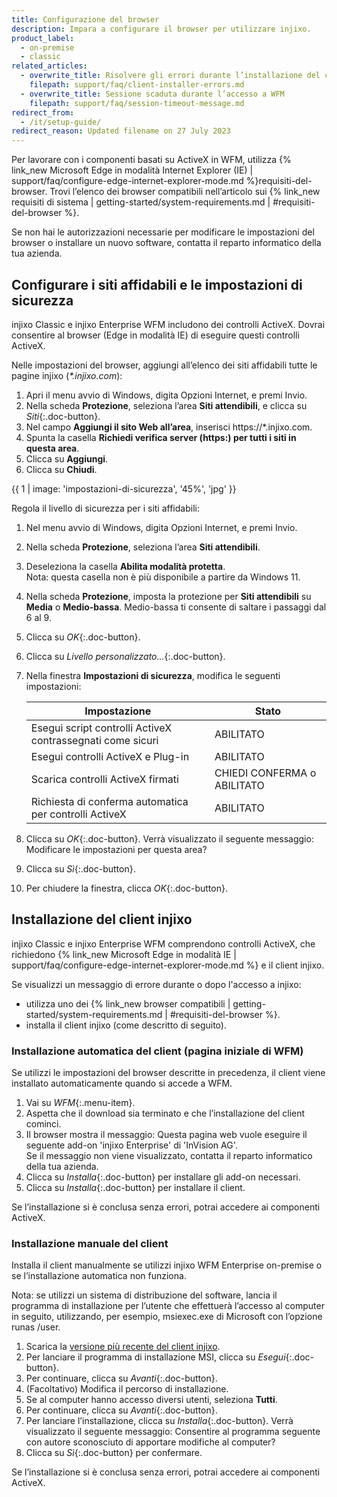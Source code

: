 ```yaml
---
title: Configurazione del browser
description: Impara a configurare il browser per utilizzare injixo.
product_label:
  - on-premise
  - classic
related_articles:
  - overwrite_title: Risolvere gli errori durante l’installazione del client
    filepath: support/faq/client-installer-errors.md
  - overwrite_title: Sessione scaduta durante l’accesso a WFM
    filepath: support/faq/session-timeout-message.md
redirect_from:
  - /it/setup-guide/
redirect_reason: Updated filename on 27 July 2023
---
```


Per lavorare con i componenti basati su ActiveX in WFM, utilizza {% link_new Microsoft Edge in modalità Internet Explorer (IE) | support/faq/configure-edge-internet-explorer-mode.md %}requisiti-del-browser. Trovi l’elenco dei browser compatibili nell’articolo sui {% link_new requisiti di sistema | getting-started/system-requirements.md | #requisiti-del-browser %}.

Se non hai le autorizzazioni necessarie per modificare le impostazioni del browser o installare un nuovo software, contatta il reparto informatico della tua azienda.

## Configurare i siti affidabili e le impostazioni di sicurezza

injixo Classic e injixo Enterprise WFM includono dei controlli ActiveX. Dovrai consentire al browser (Edge in modalità IE) di eseguire questi controlli ActiveX.

Nelle impostazioni del browser, aggiungi all’elenco dei siti affidabili tutte le pagine injixo (_*.injixo.com_):

1. Apri il menu avvio di Windows, digita Opzioni Internet, e premi Invio.
2. Nella scheda **Protezione**, seleziona l’area **Siti attendibili**, e clicca su _Siti_{:.doc-button}.
3. Nel campo **Aggiungi il sito Web all’area**, inserisci https://\*.injixo.com.
4. Spunta la casella **Richiedi verifica server (https:) per tutti i siti in questa area**.
5. Clicca su **Aggiungi**.
6. Clicca su **Chiudi**.

{{ 1 | image: 'impostazioni-di-sicurezza', '45%', 'jpg' }}

Regola il livello di sicurezza per i siti affidabili:

1. Nel menu avvio di Windows, digita Opzioni Internet, e premi Invio.
2. Nella scheda **Protezione**, seleziona l’area **Siti attendibili**.
3. Deseleziona la casella **Abilita modalità protetta**.  
   Nota: questa casella non è più disponibile a partire da Windows 11.
4. Nella scheda **Protezione**, imposta la protezione per **Siti attendibili** su **Media** o **Medio-bassa**. Medio-bassa ti consente di saltare i passaggi dal 6 al 9.
5. Clicca su _OK_{:.doc-button}.
6. Clicca su _Livello personalizzato..._{:.doc-button}.
7. Nella finestra **Impostazioni di sicurezza**, modifica le seguenti impostazioni:

   | Impostazione                                           | Stato             |
   | ------------------------------------------------- | ----------------- |
   | Esegui script controlli ActiveX contrassegnati come sicuri | ABILITATO           |
   | Esegui controlli ActiveX e Plug-in                  | ABILITATO           |
   | Scarica controlli ActiveX firmati                  | CHIEDI CONFERMA o ABILITATO |
   | Richiesta di conferma automatica per controlli ActiveX          | ABILITATO           |

8. Clicca su _OK_{:.doc-button}.
   Verrà visualizzato il seguente messaggio: Modificare le impostazioni per questa area?
9. Clicca su _Sì_{:.doc-button}.
10. Per chiudere la finestra, clicca _OK_{:.doc-button}.

## Installazione del client injixo

injixo Classic e injixo Enterprise WFM comprendono controlli ActiveX, che richiedono {% link_new Microsoft Edge in modalità IE | support/faq/configure-edge-internet-explorer-mode.md %} e il client injixo.

Se visualizzi un messaggio di errore durante o dopo l'accesso a injixo:

- utilizza uno dei {% link_new browser compatibili | getting-started/system-requirements.md | #requisiti-del-browser %}.
- installa il client injixo (come descritto di seguito).

### Installazione automatica del client (pagina iniziale di WFM)

Se utilizzi le impostazioni del browser descritte in precedenza, il client viene installato automaticamente quando si accede a WFM.

1. Vai su _WFM_{:.menu-item}.
2. Aspetta che il download sia terminato e che l’installazione del client cominci.
3. Il browser mostra il messaggio: Questa pagina web vuole eseguire il seguente add-on 'injixo Enterprise' di 'InVision AG'.<br>Se il messaggio non viene visualizzato, contatta il reparto informatico della tua azienda.
4. Clicca su _Installa_{:.doc-button} per installare gli add-on necessari.
5. Clicca su _Installa_{:.doc-button} per installare il client.

Se l’installazione si è conclusa senza errori, potrai accedere ai componenti ActiveX.

### Installazione manuale del client

Installa il client manualmente se utilizzi injixo WFM Enterprise on-premise o se l’installazione automatica non funziona.

Nota: se utilizzi un sistema di distribuzione del software, lancia il programma di installazione per l’utente che effettuerà l’accesso al computer in seguito, utilizzando, per esempio, msiexec.exe di Microsoft con l’opzione runas /user.

1. Scarica la [versione più recente del client injixo](https://downloads.injixo.com/en#client-components).
2. Per lanciare il programma di installazione MSI, clicca su _Esegui_{:.doc-button}.
3. Per continuare, clicca su _Avanti_{:.doc-button}.
4. (Facoltativo) Modifica il percorso di installazione.
5. Se al computer hanno accesso diversi utenti, seleziona **Tutti**.
6. Per continuare, clicca su _Avanti_{:.doc-button}.
7. Per lanciare l’installazione, clicca su _Installa_{:.doc-button}.
   Verrà visualizzato il seguente messaggio: Consentire al programma seguente con autore sconosciuto di apportare modifiche al computer?
8. Clicca su _Sì_{:.doc-button} per confermare.

Se l’installazione si è conclusa senza errori, potrai accedere ai componenti ActiveX.
